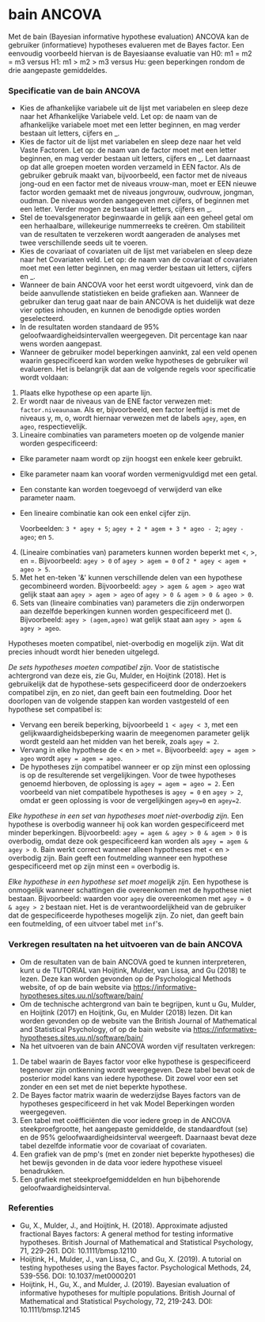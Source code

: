 bain ANCOVA
==========================

Met de bain (Bayesian informative hypothese evaluation) ANCOVA kan de gebruiker (informatieve) hypotheses evalueren met de Bayes factor. Een eenvoudig voorbeeld hiervan is de Bayesiaanse evaluatie van H0: m1 = m2 = m3 versus H1: m1 > m2 > m3 versus Hu: geen beperkingen rondom de drie aangepaste gemiddeldes.

### Specificatie van de bain ANCOVA

- Kies de afhankelijke variabele uit de lijst met variabelen en sleep deze naar het Afhankelijke Variabele veld. Let op: de naam van de afhankelijke variabele moet met een letter beginnen, en mag verder bestaan uit letters, cijfers en _. 
- Kies de factor uit de lijst met variabelen en sleep deze naar het veld Vaste Factoren. Let op: de naam van de factor moet met een letter beginnen, en mag verder bestaan uit letters, cijfers en _. Let daarnaast op dat alle groepen moeten worden verzameld in EEN factor. Als de gebruiker gebruik maakt van, bijvoorbeeld, een factor met de niveaus jong-oud en een factor met de niveaus vrouw-man, moet er EEN nieuwe factor worden gemaakt met de niveaus jongvrouw, oudvrouw, jongman, oudman. De niveaus worden aangegeven met cijfers, of beginnen met een letter. Verder mogen ze bestaan uit letters, cijfers en _.
- Stel de toevalsgenerator beginwaarde in gelijk aan een geheel getal om een herhaalbare, willekeurige nummerreeks te creëren. Om stabiliteit van de resultaten te verzekeren wordt aangeraden de analyses met twee verschillende seeds uit te voeren.
- Kies de covariaat of covariaten uit de lijst met variabelen en sleep deze naar het Covariaten veld. Let op: de naam van de covariaat of covariaten moet met een letter beginnen, en mag verder bestaan uit letters, cijfers en _. 
- Wanneer de bain ANCOVA voor het eerst wordt uitgevoerd, vink dan de beide aanvullende statistieken en beide grafieken aan. Wanneer de gebruiker dan terug gaat naar de bain ANCOVA is het duidelijk wat deze vier opties inhouden, en kunnen de benodigde opties worden geselecteerd. 
- In de resultaten worden standaard de 95% geloofwaardigheidsintervallen weergegeven. Dit percentage kan naar wens worden aangepast. 
- Wanneer de gebruiker model beperkingen aanvinkt, zal een veld openen waarin gespecificeerd kan worden welke hypotheses de gebruiker wil evalueren. Het is belangrijk dat aan de volgende regels voor specificatie wordt voldaan:

1. Plaats elke hypothese op een aparte lijn.
2. Er wordt naar de niveaus van de ENE factor verwezen met: `factor.niveaunaam`. Als er, bijvoorbeeld, een factor leeftijd is met de niveaus y, m, o, wordt hiernaar verwezen met de labels `agey`, `agem`, en `ageo`, respectievelijk.
3. Lineaire combinaties van parameters moeten op de volgende manier worden gespecificeerd:
- Elke parameter naam wordt op zijn hoogst een enkele keer gebruikt. 
- Elke parameter naam kan vooraf worden vermenigvuldigd met een getal. 
- Een constante kan worden toegevoegd of verwijderd van elke parameter naam. 
- Een lineaire combinatie kan ook een enkel cijfer zijn. 

     Voorbeelden: `3 * agey + 5`; `agey + 2 * agem + 3 * ageo - 2`; `agey - ageo`; en `5`.

4. (Lineaire combinaties van) parameters kunnen worden beperkt met <, >, en =. Bijvoorbeeld: `agey > 0` of `agey > agem = 0` of `2 * agey < agem + ageo > 5`.
5. Met het en-teken '&' kunnen verschillende delen van een hypothese gecombineerd worden. Bijvoorbeeld: `agey > agem & agem > ageo` wat gelijk staat aan `agey > agem > ageo` of `agey > 0 & agem > 0 & ageo > 0`.
6. Sets van (lineaire combinaties van) parameters die zijn onderworpen aan dezelfde beperkingen kunnen worden gespecificeerd met (). Bijvoorbeeld: `agey > (agem,ageo)` wat gelijk staat aan `agey > agem & agey > ageo`.

Hypotheses moeten compatibel, niet-overbodig en mogelijk zijn. Wat dit precies inhoudt wordt hier beneden uitgelegd. 

*De sets hypotheses moeten compatibel zijn*. Voor de statistische achtergrond van deze eis, zie Gu, Mulder, en Hoijtink (2018). Het is gebruikelijk dat de hypothese-sets gespecificeerd door de onderzoekers compatibel zijn, en zo niet, dan geeft bain een foutmelding. Door het doorlopen van de volgende stappen kan worden vastgesteld of een hypothese set compatibel is:
- Vervang een bereik beperking, bijvoorbeeld `1 < agey < 3`, met een gelijkwaardigheidsbeperking waarin de meegenomen parameter gelijk wordt gesteld aan het midden van het bereik, zoals `agey = 2`. 
- Vervang in elke hypothese de < en > met =. Bijvoorbeeld: `agey = agem > ageo` wordt `agey = agem = ageo`.
- De hypotheses zijn compatibel wanneer er op zijn minst een oplossing is op de resulterende set vergelijkingen. Voor de twee hypotheses genoemd hierboven, de oplossing is `agey = agem = ageo = 2`. Een voorbeeld van niet compatibele hypotheses is `agey = 0` en `agey > 2`, omdat er geen oplossing is voor de vergelijkingen `agey=0` en `agey=2`.

*Elke hypothese in een set van hypotheses moet niet-overbodig zijn.* Een hypothese is overbodig wanneer hij ook kan worden gespecificeerd met minder beperkingen. Bijvoorbeeld: `agey = agem & agey > 0 & agem > 0` is overbodig, omdat deze ook gespecificeerd kan worden als `agey = agem & agey > 0`. Bain werkt correct wanneer alleen hypotheses met < en > overbodig zijn. Bain geeft een foutmelding wanneer een hypothese gespecificeerd met op zijn minst een = overbodig is. 

*Elke hypothese in een hypothese set moet mogelijk zijn.* Een hypothese is onmogelijk wanneer schattingen die overeenkomen met de hypothese niet bestaan. Bijvoorbeeld: waarden voor `agey` die overeenkomen met `agey = 0 & agey > 2` bestaan niet. Het is de verantwoordelijkheid van de gebruiker dat de gespecificeerde hypotheses mogelijk zijn. Zo niet, dan geeft bain een foutmelding, of een uitvoer tabel met `inf`'s. 

### Verkregen resultaten na het uitvoeren van de bain ANCOVA

- Om de resultaten van de bain ANCOVA goed te kunnen interpreteren, kunt u de TUTORIAL van Hoijtink, Mulder, van Lissa, and Gu (2018) te lezen. Deze kan worden gevonden op de Psychological Methods website, of op de bain website via https://informative-hypotheses.sites.uu.nl/software/bain/
- Om de technische achtergrond van bain te begrijpen, kunt u Gu, Mulder, en Hoijtink (2017) en Hoijtink, Gu, en Mulder (2018) lezen. Dit kan worden gevonden op de website van the British Journal of Mathematical and Statistical Psychology, of op de bain website via https://informative-hypotheses.sites.uu.nl/software/bain/
- Na het uitvoeren van de bain ANCOVA worden vijf resultaten verkregen:

1. De tabel waarin de Bayes factor voor elke hypothese is gespecificeerd tegenover zijn ontkenning wordt weergegeven. Deze tabel bevat ook de posterior model kans van iedere hypothese. Dit zowel voor een set zonder en een set met de niet beperkte hypothese. 
2. De Bayes factor matrix waarin de wederzijdse Bayes factors van de hypotheses gespecificeerd in het vak Model Beperkingen worden weergegeven. 
3. Een tabel met coëfficiënten die voor iedere groep in de ANCOVA steekproefgrootte, het aangepaste gemiddelde, de standaardfout (se) en de 95% geloofwaardigheidsinterval weergeeft. Daarnaast bevat deze tabel dezelfde informatie voor de covariaat of covariaten.
4. Een grafiek van de pmp's (met en zonder niet beperkte hypotheses) die het bewijs gevonden in de data voor iedere hypothese visueel benadrukken. 
5. Een grafiek met steekproefgemiddelden en hun bijbehorende geloofwaardigheidsinterval.

### Referenties

- Gu, X., Mulder, J., and Hoijtink, H. (2018). Approximate adjusted fractional Bayes factors: A general method for testing informative hypotheses. British Journal of Mathematical and Statistical Psychology, 71, 229-261. DOI: 10.1111/bmsp.12110
- Hoijtink, H., Mulder, J., van Lissa, C., and Gu, X. (2019). A tutorial on testing hypotheses using the Bayes factor. Psychological Methods, 24, 539-556. DOI: 10.1037/met0000201 
- Hoijtink, H., Gu, X., and Mulder, J. (2019). Bayesian evaluation of informative hypotheses for multiple populations. British Journal of Mathematical and Statistical Psychology, 72, 219-243. DOI: 10.1111/bmsp.12145

